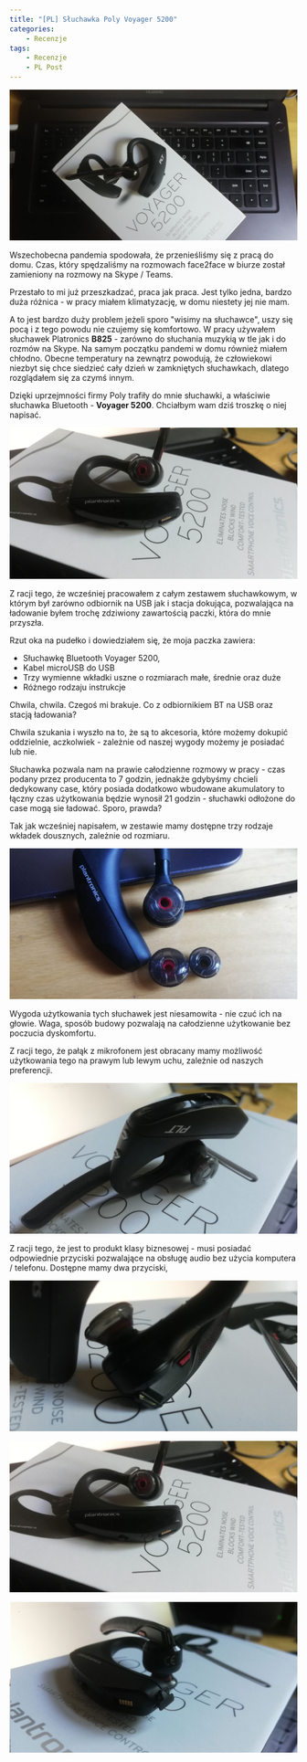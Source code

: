 ```yaml
---
title: "[PL] Słuchawka Poly Voyager 5200"
categories:
    - Recenzje
tags:
    - Recenzje
    - PL Post
---
```


![[PL] Słuchawka Poly Voyager 5200](/assets/images/posts/Voyager5200/top.jpg)

Wszechobecna pandemia spodowała, że przenieśliśmy się z pracą do domu. Czas, który spędzaliśmy na rozmowach face2face w biurze został zamieniony na rozmowy na Skype / Teams. 

Przestało to mi już przeszkadzać, praca jak praca. Jest tylko jedna, bardzo duża różnica - w pracy miałem klimatyzację, w domu niestety jej nie mam. 

A to jest bardzo duży problem jeżeli sporo "wisimy na słuchawce", uszy się pocą i z tego powodu nie czujemy się komfortowo. W pracy używałem słuchawek Platronics **B825** - zarówno do słuchania muzykią w tle jak i do rozmów na Skype. Na samym początku pandemi w domu również miałem chłodno. Obecne temperatury na zewnątrz powodują, że człowiekowi niezbyt się chce siedzieć cały dzień w zamkniętych słuchawkach, dlatego rozglądałem się za czymś innym.

Dzięki uprzejmności firmy Poly trafiły do mnie słuchawki, a właściwie słuchawka Bluetooth - **Voyager 5200**. Chciałbym wam dziś troszkę o niej napisać.

![[PL] Słuchawka Poly Voyager 5200](/assets/images/posts/Voyager5200/01.jpg)

Z racji tego, że wcześniej pracowałem z całym zestawem słuchawkowym, w którym był zarówno odbiornik na USB jak i stacja dokująca, pozwalająca na ładowanie byłem trochę zdziwiony zawartością paczki, która do mnie przyszła. 

Rzut oka na pudełko i dowiedziałem się, że moja paczka zawiera:

* Słuchawkę Bluetooth Voyager 5200,
* Kabel microUSB do USB
* Trzy wymienne wkładki uszne o rozmiarach małe, średnie oraz duże
* Różnego rodzaju instrukcje

Chwila, chwila. Czegoś mi brakuje. Co z odbiornikiem BT na USB oraz stacją ładowania? 

Chwila szukania i wyszło na to, że są to akcesoria, które możemy dokupić oddzielnie, aczkolwiek - zależnie od naszej wygody możemy je posiadać lub nie.

Słuchawka pozwala nam na prawie całodzienne rozmowy w pracy - czas podany przez producenta to 7 godzin, jednakże gdybyśmy chcieli dedykowany case, który posiada dodatkowo wbudowane akumulatory to łączny czas użytkowania  będzie wynosił 21 godzin - słuchawki odłożone do case mogą sie ładować. Sporo, prawda? 

Tak jak wcześniej napisałem, w zestawie mamy dostępne trzy rodzaje wkładek dousznych, zależnie od rozmiaru.

![[PL] Słuchawka Poly Voyager 5200](/assets/images/posts/Voyager5200/05.jpg)

Wygoda użytkowania tych słuchawek jest niesamowita - nie czuć ich na głowie. Waga, sposób budowy pozwalają na całodzienne użytkowanie bez poczucia dyskomfortu.



Z racji tego, że pałąk z mikrofonem jest obracany mamy możliwość użytkowania tego na prawym lub lewym uchu, zależnie od naszych preferencji. 

![[PL] Słuchawka Poly Voyager 5200](/assets/images/posts/Voyager5200/02.jpg)

Z racji tego, że jest to produkt klasy biznesowej - musi posiadać odpowiednie przyciski pozwalające na obsługę audio bez użycia komputera / telefonu. Dostępne mamy dwa przyciski, 

![[PL] Słuchawka Poly Voyager 5200](/assets/images/posts/Voyager5200/04.jpg)


![[PL] Słuchawka Poly Voyager 5200](/assets/images/posts/Voyager5200/01.jpg)



![[PL] Słuchawka Poly Voyager 5200](/assets/images/posts/Voyager5200/03.jpg)



